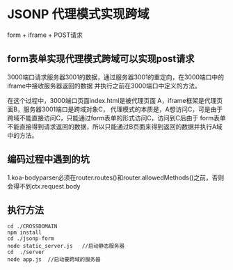 JSONP 代理模式实现跨域
========

form + iframe + POST请求

## form表单实现代理模式跨域可以实现post请求
3000端口请求服务器3001的数据，通过服务器3001的重定向，在3000端口中的iframe中接收服务器返回的数据
并执行之前在3000端口中定义的方法。

在这个过程中，3000端口页面index.html是被代理页面 A，iframe框架是代理页面B，服务器3001端口是跨域对象C，
代理模式的本质是，A想访问C，可是由于跨域不能直接访问C，只能通过form表单的形式访问C，访问到C后由于
form表单不能直接得到请求返回的数据，所以只能通过B页面来得到返回的数据并执行A域中的方法。
## 编码过程中遇到的坑
1.koa-bodyparser必须在router.routes()和router.allowedMethods()之前，否则会得不到ctx.request.body

## 执行方法
```
cd ./CROSSDOMAIN
npm install
cd ./jsonp-form   
node static_server.js   //启动静态服务器
cd  ./server  
node app.js  //启动要跨域的服务器
```
